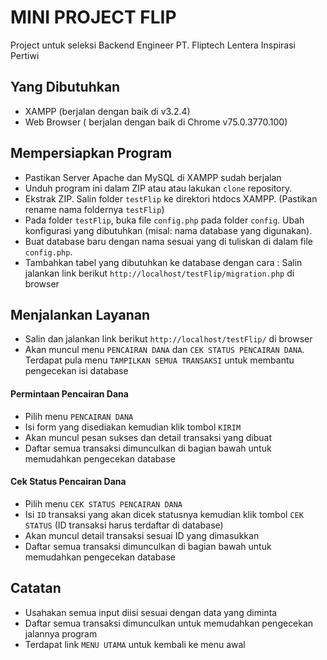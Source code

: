 # MINI PROJECT FLIP
Project untuk seleksi Backend Engineer PT. Fliptech Lentera Inspirasi Pertiwi

## Yang Dibutuhkan

* XAMPP (berjalan dengan baik di v3.2.4)
* Web Browser ( berjalan dengan baik di Chrome v75.0.3770.100)

## Mempersiapkan Program

 - Pastikan Server Apache dan MySQL di XAMPP sudah berjalan
 - Unduh program ini dalam ZIP atau atau lakukan `clone` repository.
 - Ekstrak ZIP. Salin folder `testFlip` ke direktori htdocs XAMPP. (Pastikan rename nama foldernya `testFlip`)
 - Pada folder `testFlip`, buka file `config.php` pada folder `config`. Ubah konfigurasi yang dibutuhkan (misal: nama database yang digunakan).
- Buat database baru dengan nama sesuai yang di tuliskan di dalam file `config.php`.
- Tambahkan tabel yang dibutuhkan ke database dengan cara :
Salin jalankan link berikut `http://localhost/testFlip/migration.php` di browser

## Menjalankan Layanan

- Salin dan jalankan link berikut `http://localhost/testFlip/` di browser
- Akan muncul menu  `PENCAIRAN DANA` dan `CEK STATUS PENCAIRAN DANA`. Terdapat pula menu `TAMPILKAN SEMUA TRANSAKSI` untuk membantu pengecekan isi database

#### Permintaan Pencairan Dana
- Pilih menu `PENCAIRAN DANA`
- Isi form yang disediakan kemudian klik tombol `KIRIM`
- Akan muncul pesan sukses dan detail transaksi yang dibuat
- Daftar semua transaksi dimunculkan di bagian bawah untuk memudahkan pengecekan database

#### Cek Status Pencairan Dana
- Pilih menu `CEK STATUS PENCAIRAN DANA`
- Isi `ID` transaksi yang akan dicek statusnya kemudian klik tombol `CEK STATUS` (ID transaksi harus terdaftar di database)
- Akan muncul detail transaksi sesuai ID yang dimasukkan
- Daftar semua transaksi dimunculkan di bagian bawah untuk memudahkan pengecekan database

## Catatan
- Usahakan semua input diisi sesuai dengan data yang diminta
- Daftar semua transaksi dimunculkan untuk memudahkan pengecekan jalannya program
- Terdapat link `MENU UTAMA` untuk kembali ke menu awal
